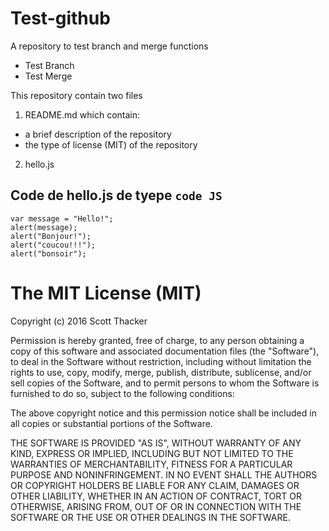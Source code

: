 # Test-github
A repository to test branch and merge functions

* Test Branch
* Test Merge

This repository contain two files

1. README.md which contain:
  + a brief description of the repository
  + the type of license (MIT) of the repository
2. hello.js 
## Code de hello.js de tyepe `code JS`  
  ```
  var message = "Hello!";
  alert(message);
  alert("Bonjour!");
  alert("coucou!!!");
  alert("bonsoir");  
  
  ```
  
# The MIT License (MIT)

Copyright (c) 2016 Scott Thacker

Permission is hereby granted, free of charge, to any person obtaining a copy
of this software and associated documentation files (the "Software"), to deal
in the Software without restriction, including without limitation the rights
to use, copy, modify, merge, publish, distribute, sublicense, and/or sell
copies of the Software, and to permit persons to whom the Software is
furnished to do so, subject to the following conditions:

The above copyright notice and this permission notice shall be included in all
copies or substantial portions of the Software.

THE SOFTWARE IS PROVIDED "AS IS", WITHOUT WARRANTY OF ANY KIND, EXPRESS OR
IMPLIED, INCLUDING BUT NOT LIMITED TO THE WARRANTIES OF MERCHANTABILITY,
FITNESS FOR A PARTICULAR PURPOSE AND NONINFRINGEMENT. IN NO EVENT SHALL THE
AUTHORS OR COPYRIGHT HOLDERS BE LIABLE FOR ANY CLAIM, DAMAGES OR OTHER
LIABILITY, WHETHER IN AN ACTION OF CONTRACT, TORT OR OTHERWISE, ARISING FROM,
OUT OF OR IN CONNECTION WITH THE SOFTWARE OR THE USE OR OTHER DEALINGS IN THE
SOFTWARE.
